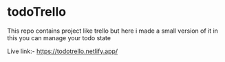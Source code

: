 # todoTrello
This repo contains project like trello but here i made a small version of it in this you can manage your todo state

Live link:- https://todotrello.netlify.app/